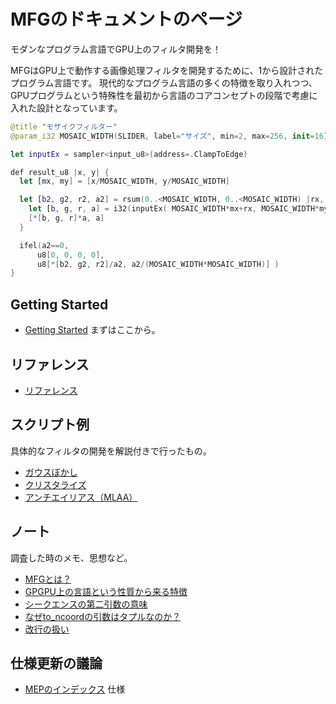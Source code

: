 # MFGのドキュメントのページ

モダンなプログラム言語でGPU上のフィルタ開発を！

MFGはGPU上で動作する画像処理フィルタを開発するために、1から設計されたプログラム言語です。
現代的なプログラム言語の多くの特徴を取り入れつつ、GPUプログラムという特殊性を最初から言語のコアコンセプトの段階で考慮に入れた設計となっています。

```swift
@title "モザイクフィルター"
@param_i32 MOSAIC_WIDTH(SLIDER, label="サイズ", min=2, max=256, init=16)

let inputEx = sampler<input_u8>(address=.ClampToEdge)

def result_u8 |x, y| {
  let [mx, my] = [x/MOSAIC_WIDTH, y/MOSAIC_WIDTH]

  let [b2, g2, r2, a2] = rsum(0..<MOSAIC_WIDTH, 0..<MOSAIC_WIDTH) |rx, ry|{
    let [b, g, r, a] = i32(inputEx( MOSAIC_WIDTH*mx+rx, MOSAIC_WIDTH*my+ry ))
    [*[b, g, r]*a, a]
  }

  ifel(a2==0,
      u8[0, 0, 0, 0],
      u8[*[b2, g2, r2]/a2, a2/(MOSAIC_WIDTH*MOSAIC_WIDTH)] )
}
```




## Getting Started

- [Getting Started](GettingStarted/) まずはここから。

## リファレンス

- [リファレンス](Reference/)

## スクリプト例

具体的なフィルタの開発を解説付きで行ったもの。

- [ガウスぼかし](examples/GaussBlur.md)
- [クリスタライズ](examples/Crystallize.md)
- [アンチエイリアス（MLAA）](examples/MLAA.md)

## ノート

調査した時のメモ、思想など。

- [MFGとは？](notes/WhatIsMFG.md)
- [GPGPU上の言語という性質から来る特徴](notes/LangForGPGPU.md)
- [シークエンスの第二引数の意味](notes/SeqSecondArg.md)
- [なぜto_ncoordの引数はタプルなのか？](notes/WhyToNCoordArgIsTuple.md)
- [改行の扱い](notes/EOLHandling.md)

## 仕様更新の議論

- [MEPのインデックス](MEPIndex.md) 仕様

